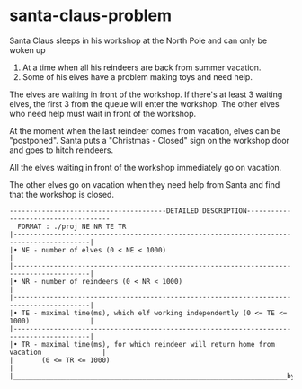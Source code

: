 # santa-claus-problem

Santa Claus sleeps in his workshop at the North Pole and can only be woken up

1. At a time when all his reindeers are back from summer vacation.
2. Some of his elves have a problem making toys and need help.  

The elves are waiting in front of the workshop. If there's at least 3 waiting elves, the first 3 from the queue will enter the workshop. 
The other elves who need help must wait in front of the workshop. 

At the moment when the last reindeer comes from vacation, elves can be "postponed". 
Santa puts a "Christmas - Closed" sign on the workshop door and goes to hitch reindeers.  

All the elves waiting in front of the workshop immediately go on vacation. 

The other elves go on vacation when they need help from Santa and find that the workshop is closed.

    ---------------------------------------DETAILED DESCRIPTION------------------------------------
      FORMAT : ./proj NE NR TE TR
    |-----------------------------------------------------------------------------------------|
    |• NE - number of elves (0 < NE < 1000)                                                   | 
    |-----------------------------------------------------------------------------------------|
    |• NR - number of reindeers (0 < NR < 1000)                                               |
    |-----------------------------------------------------------------------------------------|
    |• TE - maximal time(ms), which elf working independently (0 <= TE <= 1000)               | 
    |-----------------------------------------------------------------------------------------|
    |• TR - maximal time(ms), for which reindeer will return home from vacation               |
    |       (0 <= TR <= 1000)                                                                 |
    |____________________________________________________________________by_playfulFence______|
